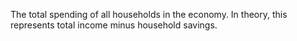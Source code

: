 The total spending of all households in the economy. In theory, this represents total income minus household savings. 